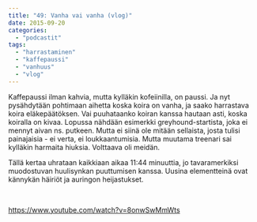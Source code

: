 ```yaml
---
title: "49: Vanha vai vanha (vlog)"
date: 2015-09-20
categories: 
  - "podcastit"
tags: 
  - "harrastaminen"
  - "kaffepaussi"
  - "vanhuus"
  - "vlog"
---
```


Kaffepaussi ilman kahvia, mutta kylläkin kofeiinilla, on paussi. Ja nyt pysähdytään pohtimaan aihetta koska koira on vanha, ja saako harrastava koira eläkepäätöksen. Vai puuhataanko koiran kanssa hautaan asti, koska koiralla on kivaa. Lopussa nähdään esimerkki greyhound-startista, joka ei mennyt aivan ns. putkeen. Mutta ei siinä ole mitään sellaista, josta tulisi painajaisia - ei verta, ei loukkaantumisia. Mutta muutama treenari sai kylläkin harmaita hiuksia. Volttaava oli meidän.

<!--more-->

Tällä kertaa uhrataan kaikkiaan aikaa 11:44 minuuttia, jo tavaramerkiksi muodostuvan huulisynkan puuttumisen kanssa. Uusina elementteinä ovat kännykän häiriöt ja auringon heijastukset.

 

https://www.youtube.com/watch?v=8onwSwMmWts
